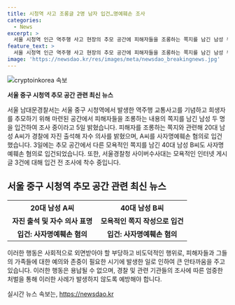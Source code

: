 ```yaml
---
title: 시청역 사고 조롱글 2명 남자 입건…명예훼손 조사
categories:
  - News
excerpt: >
  서울 시청역 인근 역주행 사고 현장의 추모 공간에 피해자들을 조롱하는 쪽지를 남긴 남성 두 명이 경찰에 입건됐다. 전날 20대 남성 A씨는 자진 출석해 자수 의사를 밝히며 사자명예훼손 혐의로 입건됐고, 또 다른 40대 남성 B씨도 사자명예훼손 혐의로 입건됐다. 이를 통해 경찰은 모욕성 인터넷 게시글 3건에 대해 조사에 착수했다. 지난 1일 역주행 차량 사고로 사망한 희생자들을 추모하는 국화와 추모글이 현장에 놓여있으며, 희생자들의 발인식이 4일에 진행됐다.
feature_text: >
  서울 시청역 인근 역주행 사고 현장의 추모 공간에 피해자들을 조롱하는 쪽지를 남긴 남성 두 명이 경찰에 입건됐다. 전날 20대 남성 A씨는 자진 출석해 자수 의사를 밝히며 사자명예훼손 혐의로 입건됐고, 또 다른 40대 남성 B씨도 사자명예훼손 혐의로 입건됐다. 이를 통해 경찰은 모욕성 인터넷 게시글 3건에 대해 조사에 착수했다. 지난 1일 역주행 차량 사고로 사망한 희생자들을 추모하는 국화와 추모글이 현장에 놓여있으며, 희생자들의 발인식이 4일에 진행됐다.
image: 'https://newsdao.kr/res/images/meta/newsdao_breakingnews.jpg'
---
```


<p><img src="https://newsdao.kr/res/images/meta/newsdao_breakingnews.jpg" alt="cryptoinkorea 속보" /></p>

<p><strong>서울 중구 시청역 추모 공간 관련 최신 뉴스</strong></p>

<p data-ke-size="size16">서울 남대문경찰서는 서울 중구 시청역에서 발생한 역주행 교통사고를 기념하고 희생자를 추모하기 위해 마련된 공간에서 피해자들을 조롱하는 내용의 쪽지를 남긴 남성 두 명을 입건하여 조사 중이라고 5일 밝혔습니다. 피해자를 조롱하는 쪽지와 관련해 20대 남성 A씨가 경찰에 자진 출석해 자수 의사를 밝혔으며, A씨를 사자명예훼손 혐의로 입건했습니다. 3일에는 추모 공간에서 다른 모욕적인 쪽지를 남긴 40대 남성 B씨도 사자명예훼손 혐의로 입건되었습니다. 또한, 서울경찰청 사이버수사대는 모욕적인 인터넷 게시글 3건에 대해 입건 전 조사에 착수 중입니다.</p>

<h2 data-ke-size="size26">서울 중구 시청역 추모 공간 관련 최신 뉴스</h2>

<table>
    <tr>
        <th style="text-align: center; width: 50%;">20대 남성 A씨</th>
        <th style="text-align: center; width: 50%;">40대 남성 B씨</th>
    </tr>
    <tr>
        <td style="text-align: center; height: 17px;"><b>자진 출석 및 자수 의사 표명</b></td>
        <td style="text-align: center; height: 17px;"><b>모욕적인 쪽지 작성으로 입건</b></td>
    </tr>
    <tr>
        <td style="text-align: center; height: 17px;"><b>입건: 사자명예훼손 혐의</b></td>
        <td style="text-align: center; height: 17px;"><b>입건: 사자명예훼손 혐의</b></td>
    </tr>
</table>

<p data-ke-size="size16">이러한 행동은 사회적으로 외면받아야 할 부당하고 비도덕적인 행위로, 피해자들과 그들의 가족들에 대한 예의와 존중이 필요한 시기에 발생한 일로 인하여 큰 안타까움을 주고 있습니다. 이러한 행동은 용납될 수 없으며, 경찰 및 관련 기관들의 조사에 따른 엄중한 처벌을 통해 이러한 사례가 발생하지 않도록 예방해야 합니다.</p>
실시간 뉴스 속보는, <a href="https://newsdao.kr" rel="dofollow">https://newsdao.kr</a>


